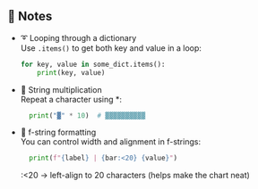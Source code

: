 📝 Notes  
--------
- ➰ Looping through a dictionary  
  Use `.items()` to get both key and value in a loop:

  ```python
  for key, value in some_dict.items():
      print(key, value)
  ```

- 🔁 String multiplication  
Repeat a character using *:
  ```python
    print("▓" * 10)  # ▓▓▓▓▓▓▓▓▓▓
  ```

- 🧾 f-string formatting  
  You can control width and alignment in f-strings:
  ```python
    print(f"{label} | {bar:<20} {value}")
  ```

  :<20 → left-align to 20 characters (helps make the chart neat)